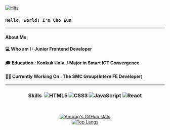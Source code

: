 [![Hits](https://hits.seeyoufarm.com/api/count/incr/badge.svg?url=https%3A%2F%2Fgithub.com%2Fjosuncom%2Fhit-counter&count_bg=%2379C83D&title_bg=%23555555&icon=&icon_color=%23E7E7E7&title=hits&edge_flat=false)](https://hits.seeyoufarm.com)

### `Hello, world! I'm Cho Eun`
---
#### About Me:
#### 💻 Who am I : Junior Frontend Developer
#### 🎓 Education : Konkuk Univ. / Major in Smart ICT Convergence
#### 👨‍💻 Currently Working On : The SMC Group(Intern FE Developer) 
----
<div align="center">

### Skills&nbsp; ![HTML5](https://img.shields.io/badge/html5-%23E34F26.svg?style=for-the-badge&logo=html5&logoColor=white)	![CSS3](https://img.shields.io/badge/css3-%231572B6.svg?style=for-the-badge&logo=css3&logoColor=white) ![JavaScript](https://img.shields.io/badge/javascript-%23323330.svg?style=for-the-badge&logo=javascript&logoColor=%23F7DF1E) ![React](https://img.shields.io/badge/react-%2320232a.svg?style=for-the-badge&logo=react&logoColor=%2361DAFB)

<br/>
<div height="100rem">

[![Anurag's GitHub stats](https://github-readme-stats.vercel.app/api?username=josuncom)](https://github.com/josuncom/github-readme-stats)<br/>
[![Top Langs](https://github-readme-stats.vercel.app/api/top-langs/?username=josuncom&layout=compact)](https://github.com/josuncom/github-readme-stats)
</div>



 </div>
 
 </div>
